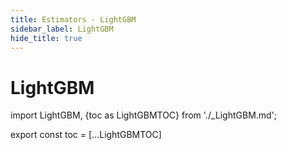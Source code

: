 ```yaml
---
title: Estimators - LightGBM
sidebar_label: LightGBM
hide_title: true
---
```


# LightGBM

import LightGBM, {toc as LightGBMTOC} from './_LightGBM.md';

<LightGBM/>

export const toc = [...LightGBMTOC]

